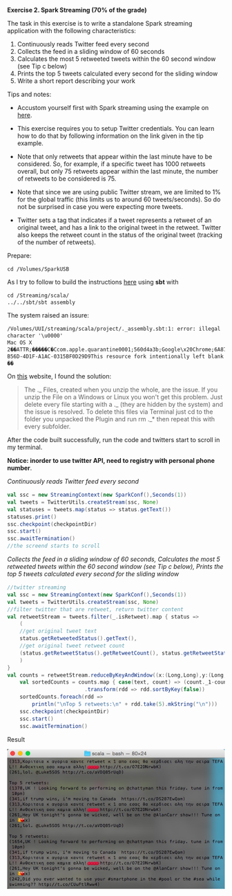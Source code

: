 **Exercise 2. Spark Streaming (70% of the grade)**

The task in this exercise is to write a standalone Spark streaming application with the following characteristics:

1. Continuously reads Twitter feed every second
2. Collects the feed in a sliding window of 60 seconds
3. Calculates the most 5 retweeted tweets within the 60 second window (see Tip c below)
4. Prints the top 5 tweets calculated every second for the sliding window
5. Write a short report describing your work

Tips and notes:

+ Accustom yourself first with Spark streaming using the example on [here](https://databricks-training.s3.amazonaws.com/realtime-processing-with-spark-streaming.html).

+ This exercise requires you to setup Twitter credentials. You can learn how to do that by
following information on the link given in the tip example.

+ Note that only retweets that appear within the last minute have to be considered. So, for
example, if a specific tweet has 1000 retweets overall, but only 75 retweets appear within the
last minute, the number of retweets to be considered is 75.

+ Note that since we are using public Twitter stream, we are limited to 1% for the global
traffic (this limits us to around 60 tweets/seconds). So do not be surprised in case you were
expecting more tweets.

+ Twitter sets a tag that indicates if a tweet represents a retweet of an original tweet, and has a
link to the original tweet in the retweet. Twitter also keeps the retweet count in the status of
the original tweet (tracking of the number of retweets).

Prepare:

```terminal
cd /Volumes/SparkUSB
```

As I try to follow to build the instructions [here](https://databricks-training.s3.amazonaws.com/realtime-processing-with-spark-streaming.html) using **sbt** with

```terminal
cd /Streaming/scala/
../../sbt/sbt assembly
```

The system raised an issure:

```terminal
/Volumes/UUI/streaming/scala/project/._assembly.sbt:1: error: illegal character '\u0000'
Mac OS X        	2��ATTR;�����C�Ccom.apple.quarantine0001;560d4a3b;Google\x20Chrome;6A872D26-B56D-4D1F-A1AC-0315BF0D29D9This resource fork intentionally left blank   ��
```

On [this](https://wordpress.org/support/topic/plugin-contact-form-7-error-on-every-page-header-when-activated) website, I found the solution:

>The ._ Files, created when you unzip the whole, are the issue. If you unzip the File on a Windows or Linux you won't get this problem. Just delete every file starting with a ._ (they are hidden by the system) and the issue is resolved. To delete this files via Terminal just cd to the folder you unpacked the Plugin and run rm ._* then repeat this with every subfolder.

After the code built successfully, run the code and twitters start to scroll in my terminal.

**Notice: inorder to use twitter API, need to registry with personal phone number**.

*Continuously reads Twitter feed every second*

```scala
val ssc = new StreamingContext(new SparkConf(),Seconds(1))
val tweets = TwitterUtils.createStream(ssc, None)
val statuses = tweets.map(status => status.getText())
statuses.print()
ssc.checkpoint(checkpointDir)
ssc.start()
ssc.awaitTermination()
//the screend starts to scroll
```

*Collects the feed in a sliding window of 60 seconds, Calculates the most 5 retweeted tweets within the 60 second window (see Tip c below), Prints the top 5 tweets calculated every second for the sliding window*

```scala
//twitter streaming
val ssc = new StreamingContext(new SparkConf(),Seconds(1))
val tweets = TwitterUtils.createStream(ssc, None)
//filter twitter that are retweet, return twitter content
val retweetStream = tweets.filter(_.isRetweet).map { status => 
    (
    //get original tweet text
    status.getRetweetedStatus().getText(),
    //get original tweet retweet count
    (status.getRetweetStatus().getRetweetCount(), status.getRetweetStatus().getRetweetCount())                
    )
}
val counts = retweetStream.reduceByKeyAndWindow((x:(Long,Long),y:(Long,Long))=>(math.max(x._1,y._1),math.min(x._2,y._2)),Seconds(60), Seconds(1))
    val sortedCounts = counts.map { case(text, count) => (count._1-count._2, text) }
                         .transform(rdd => rdd.sortByKey(false))
    sortedCounts.foreach(rdd =>
        println("\nTop 5 retweets:\n" + rdd.take(5).mkString("\n")))
    ssc.checkpoint(checkpointDir)
    ssc.start()
    ssc.awaitTermination()
```

Result

![5-most-retwetted](screenshot.png)
